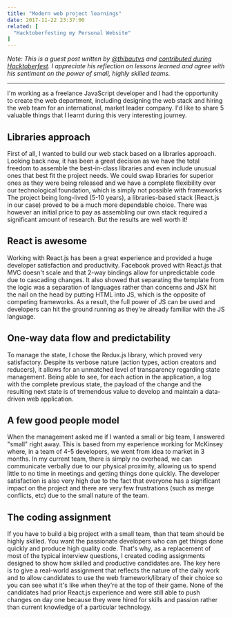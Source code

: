 ```yaml
---
title: "Modern web project learnings"
date: 2017-11-22 23:37:00
related: [
  "Hacktoberfesting my Personal Website"
]
---
```


*Note: This is a guest post written by [@thibautvs](https://github.com/thibautvs) and [contributed during Hacktoberfest]({{site.url}}/2017/11/19/hacktoberfest-2017/#write-a-guest-post). I appreciate his reflection on lessons learned and agree with his sentiment on the power of small, highly skilled teams.*

***

I'm working as a freelance JavaScript developer and I had the opportunity to create the web department, including
designing the web stack and hiring the web team for an international, market leader company.
I'd like to share 5 valuable things that I learnt during this very interesting journey.

## Libraries approach

First of all, I wanted to build our web stack based on a libraries approach. Looking back now, it has been
a great decision as we have the total freedom to assemble the best-in-class libraries and even include unusual
ones that best fit the project needs. We could swap libraries for superior ones as they were being released
and we have a complete flexibility over our technological foundation, which is simply not possible with frameworks
The project being long-lived (5-10 years), a libraries-based stack (React.js in our case)
proved to be a much more dependable choice. There was however an initial price to pay as assembling our own stack required a
significant amount of research. But the results are well worth it!

## React is awesome

Working with React.js has been a great experience and provided a huge developer satisfaction and productivity.
Facebook proved with React.js that MVC doesn't scale and that 2-way bindings allow for unpredictable code due to
cascading changes. It also showed that separating the template from the logic was a separation of languages rather than
concerns and JSX hit the nail on the head by putting HTML into JS, which is the opposite of competing frameworks. As a
result, the full power of JS can be used and developers can hit the ground running as they're already familiar with the
JS language.

## One-way data flow and predictability

To manage the state, I chose the Redux.js library, which proved very satisfactory. Despite its verbose nature
(action types, action creators and reducers), it allows for an unmatched level of transparency regarding state
management. Being able to see, for each action in the application, a log with the complete previous state,
the payload of the change and the resulting next state is of tremendous value to develop and maintain a
data-driven web application.

## A few good people model

When the management asked me if I wanted a small or big team, I answered "small" right away. This is based from
my experience working for McKinsey where, in a team of 4-5 developers, we went from idea to market in 3 months.
In my current team, there is simply no overhead, we can communicate verbally due to our physical proximity,
allowing us to spend little to no time in meetings and getting things done quickly. The developer satisfaction
is also very high due to the fact that everyone has a significant impact on the project and there are very few
frustrations (such as merge conflicts, etc) due to the small nature of the team.

## The coding assignment

If you have to build a big project with a small team, than that team should be highly skilled. You want the passionate
developers who can get things done quickly and produce high quality code. That's why, as a replacement of most of the
typical interview questions, I created coding assignments designed to show how skilled and productive candidates are.
The key here is to give a real-world assignment that reflects the nature of the daily work and to allow candidates
to use the web framework/library of their choice so you can see what it's like when they're at the top of their game.
None of the candidates had prior React.js experience and were still able to push changes on day one because they were hired
for skills and passion rather than current knowledge of a particular technology.
